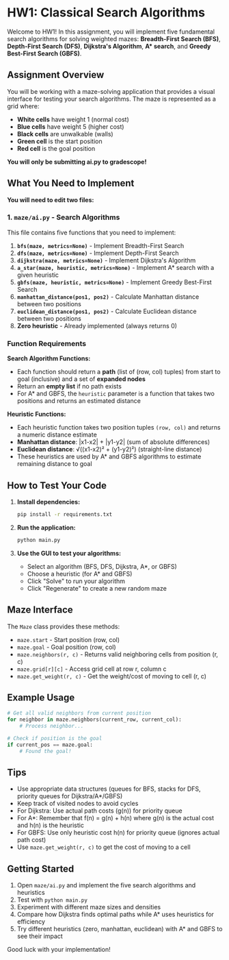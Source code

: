 # HW1: Classical Search Algorithms

Welcome to HW1! In this assignment, you will implement five fundamental search algorithms for solving weighted mazes: **Breadth-First Search (BFS)**, **Depth-First Search (DFS)**, **Dijkstra's Algorithm**, **A\* search**, and **Greedy Best-First Search (GBFS)**.

## Assignment Overview

You will be working with a maze-solving application that provides a visual interface for testing your search algorithms. The maze is represented as a grid where:
- **White cells** have weight 1 (normal cost)
- **Blue cells** have weight 5 (higher cost)
- **Black cells** are unwalkable (walls)
- **Green cell** is the start position
- **Red cell** is the goal position
  
**You will only be submitting ai.py to gradescope!**

## What You Need to Implement

**You will need to edit two files:**

### 1. `maze/ai.py` - Search Algorithms
This file contains five functions that you need to implement:

1. **`bfs(maze, metrics=None)`** - Implement Breadth-First Search
2. **`dfs(maze, metrics=None)`** - Implement Depth-First Search  
3. **`dijkstra(maze, metrics=None)`** - Implement Dijkstra's Algorithm
4. **`a_star(maze, heuristic, metrics=None)`** - Implement A* search with a given heuristic
5. **`gbfs(maze, heuristic, metrics=None)`** - Implement Greedy Best-First Search
6. **`manhattan_distance(pos1, pos2)`** - Calculate Manhattan distance between two positions
7. **`euclidean_distance(pos1, pos2)`** - Calculate Euclidean distance between two positions
8. **Zero heuristic** - Already implemented (always returns 0)

### Function Requirements

**Search Algorithm Functions:**
- Each function should return a **path** (list of (row, col) tuples) from start to goal (inclusive) and a set of **expanded nodes**
- Return an **empty list** if no path exists
- For A* and GBFS, the `heuristic` parameter is a function that takes two positions and returns an estimated distance

**Heuristic Functions:**
- Each heuristic function takes two position tuples `(row, col)` and returns a numeric distance estimate
- **Manhattan distance**: |x1-x2| + |y1-y2| (sum of absolute differences)
- **Euclidean distance**: √((x1-x2)² + (y1-y2)²) (straight-line distance)
- These heuristics are used by A* and GBFS algorithms to estimate remaining distance to goal

## How to Test Your Code

1. **Install dependencies:**
   ```bash
   pip install -r requirements.txt
   ```

2. **Run the application:**
   ```bash
   python main.py
   ```

3. **Use the GUI to test your algorithms:**
   - Select an algorithm (BFS, DFS, Dijkstra, A*, or GBFS)
   - Choose a heuristic (for A* and GBFS)
   - Click "Solve" to run your algorithm
   - Click "Regenerate" to create a new random maze

## Maze Interface

The `Maze` class provides these methods:
- `maze.start` - Start position (row, col)
- `maze.goal` - Goal position (row, col)  
- `maze.neighbors(r, c)` - Returns valid neighboring cells from position (r, c)
- `maze.grid[r][c]` - Access grid cell at row r, column c
- `maze.get_weight(r, c)` - Get the weight/cost of moving to cell (r, c)

## Example Usage

```python
# Get all valid neighbors from current position
for neighbor in maze.neighbors(current_row, current_col):
    # Process neighbor...

# Check if position is the goal
if current_pos == maze.goal:
    # Found the goal!
```

## Tips

- Use appropriate data structures (queues for BFS, stacks for DFS, priority queues for Dijkstra/A*/GBFS)
- Keep track of visited nodes to avoid cycles
- For Dijkstra: Use actual path costs (g(n)) for priority queue
- For A*: Remember that f(n) = g(n) + h(n) where g(n) is the actual cost and h(n) is the heuristic
- For GBFS: Use only heuristic cost h(n) for priority queue (ignores actual path cost)
- Use `maze.get_weight(r, c)` to get the cost of moving to a cell

## Getting Started

1. Open `maze/ai.py` and implement the five search algorithms and heuristics
2. Test with `python main.py`
3. Experiment with different maze sizes and densities
4. Compare how Dijkstra finds optimal paths while A* uses heuristics for efficiency
5. Try different heuristics (zero, manhattan, euclidean) with A* and GBFS to see their impact

Good luck with your implementation!
